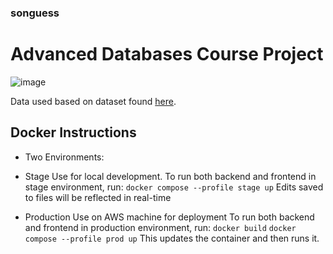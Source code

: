 ### songuess

# Advanced Databases Course Project
![image](https://github.com/cmkuczun/songuess/assets/93489352/259ce3dd-e34b-4937-bb9e-0a0216327ef6)

Data used based on dataset found [here]([url](https://www.kaggle.com/datasets/rodolfofigueroa/spotify-12m-songs)).


## Docker Instructions

- Two Environments:
+ Stage
    Use for local development.
    To run both backend and frontend in stage environment, run:
    `docker compose --profile stage up`
    Edits saved to files will be reflected in real-time

+ Production
    Use on AWS machine for deployment
    To run both backend and frontend in production environment, run:
    `docker build`
    `docker compose --profile prod up`
    This updates the container and then runs it.


    

